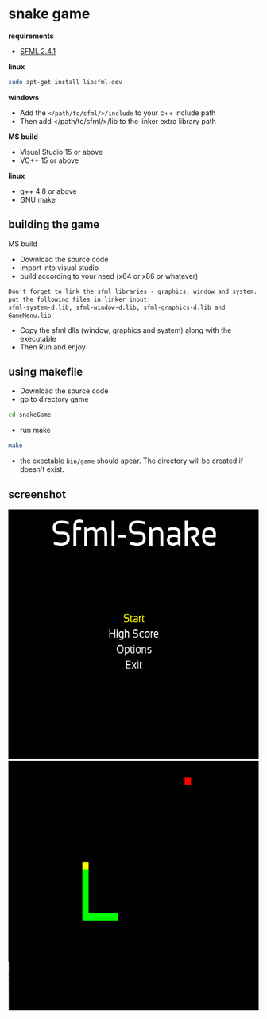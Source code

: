 # snake game

**requirements**

- [SFML 2.4.1](https://www.sfml-dev.org/)

**linux**

```bash
sudo apt-get install libsfml-dev
```

**windows**

- Add the `</path/to/sfml/>/include` to your c++ include path
- Then add </path/to/sfml/>/lib to the linker extra library path

**MS build**

- Visual Studio 15 or above
- VC++ 15 or above

**linux**

- g++ 4.8 or above
- GNU make

## building the game

MS build

- Download the source code
- import into visual studio
- build according to your need (x64 or x86 or whatever)

```
Don't forget to link the sfml libraries - graphics, window and system.
put the following files in linker input:
sfml-system-d.lib, sfml-window-d.lib, sfml-graphics-d.lib and GameMenu.lib
```

- Copy the sfml dlls (window, graphics and system) along with the executable
- Then Run and enjoy

## using makefile

- Download the source code
- go to directory game

```bash
cd snakeGame
```

- run make

```bash
make
```

- the exectable `bin/game` should apear. The directory will be created if doesn't exist.

## screenshot

![snakeGame](https://github.com/bellshade/cppSourceCode/blob/main/sfml/snakeGame/menuSnakeGame.png?raw=true)
![snakeGame1](https://github.com/bellshade/cppSourceCode/blob/main/sfml/snakeGame/onSnakeGame.png?raw=true)
